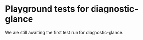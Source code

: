 # Playground tests for diagnostic-glance
We are still awaiting the first test run for diagnostic-glance.
